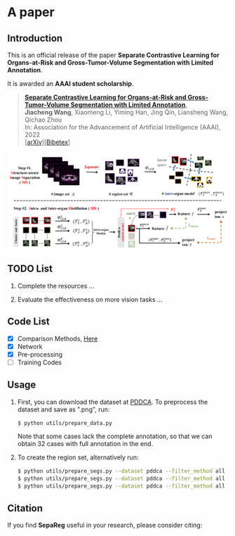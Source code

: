 # A paper

## Introduction

This is an official release of the paper **Separate Contrastive Learning for Organs-at-Risk and Gross-Tumor-Volume Segmentation with Limited Annotation**.

It is awarded an **AAAI student scholarship**.

> [**Separate Contrastive Learning for Organs-at-Risk and Gross-Tumor-Volume Segmentation with Limited Annotation**](https://arxiv.org/abs/2112.02743),   <br/>
> **Jiacheng Wang**, Xiaomeng Li, Yiming Han, Jing Qin, Liansheng Wang, Qichao Zhou<br/>
> In: Association for the Advancement of Artificial Intelligence (AAAI), 2022  <br/>
> [[arXiv](https://arxiv.org/abs/2112.02743)][[Bibetex](https://github.com/jcwang123/Separate_CL#citation)]

<div align="center" border=> <img src=framework.png width="600" > </div>

## TODO List

1. Complete the resources ...

2. Evaluate the effectiveness on more vision tasks ...


## Code List

- [x] Comparison Methods, [Here](https://github.com/jcwang123/AwesomeContrastiveLearning)
- [x] Network
- [x] Pre-processing
- [ ] Training Codes

## Usage

<!-- ### For PDDCA dataset -->

1. First, you can download the dataset at [PDDCA](https://www.imagenglab.com/newsite/pddca/). To preprocess the dataset and save as ".png", run:

    ```bash
    $ python utils/prepare_data.py
    ```

    Note that some cases lack the complete annotation, so that we can obtain 32 cases with full annotation in the end.

2. To create the region set, alternatively run:

    ```bash
    $ python utils/prepare_segs.py --dataset pddca --filter_method all --seg_method fb --min_size 400
    $ python utils/prepare_segs.py --dataset pddca --filter_method all --seg_method slic --n_segments 32
    $ python utils/prepare_segs.py --dataset pddca --filter_method all --seg_method slice --n_segments 32
    ```

## Citation

If you find **SepaReg** useful in your research, please consider citing:

